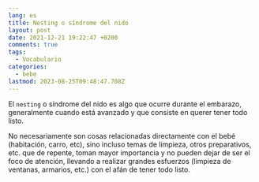 ```yaml
---
lang: es
title: Nesting o síndrome del nido
layout: post
date: 2021-12-21 19:22:47 +0200
comments: true
tags:
  - Vocabulario
categories:
  - bebe
lastmod: 2023-08-25T09:48:47.708Z
---
```


El `nesting` o síndrome del nido es algo que ocurre durante el embarazo, generalmente cuando está avanzado y que consiste en querer tener todo listo.

No necesariamente son cosas relacionadas directamente con el bebé (habitación, carro, etc), sino incluso temas de limpieza, otros preparativos, etc. que de repente, toman mayor importancia y no pueden dejar de ser el foco de atención, llevando a realizar grandes esfuerzos (limpieza de ventanas, armarios, etc.) con el afán de tener todo listo.
